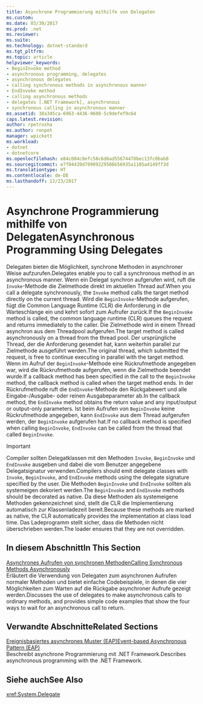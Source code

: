 ```yaml
---
title: Asynchrone Programmierung mithilfe von Delegaten
ms.custom: 
ms.date: 03/30/2017
ms.prod: .net
ms.reviewer: 
ms.suite: 
ms.technology: dotnet-standard
ms.tgt_pltfrm: 
ms.topic: article
helpviewer_keywords:
- BeginInvoke method
- asynchronous programming, delegates
- asynchronous delegates
- calling synchronous methods in asynchronous manner
- EndInvoke method
- calling asynchronous methods
- delegates [.NET Framework], asynchronous
- synchronous calling in asynchronous manner
ms.assetid: 38a345ca-6963-4436-9608-5c9defef9c64
caps.latest.revision: 
author: rpetrusha
ms.author: ronpet
manager: wpickett
ms.workload:
- dotnet
- dotnetcore
ms.openlocfilehash: e84c004c8efc58c6d6ad55674470bec13fc0bab8
ms.sourcegitcommit: e7f04439d78909229506b56935a1105a4149ff3d
ms.translationtype: HT
ms.contentlocale: de-DE
ms.lasthandoff: 12/23/2017
---
```

# <a name="asynchronous-programming-using-delegates"></a><span data-ttu-id="f3472-102">Asynchrone Programmierung mithilfe von Delegaten</span><span class="sxs-lookup"><span data-stu-id="f3472-102">Asynchronous Programming Using Delegates</span></span>
<span data-ttu-id="f3472-103">Delegaten bieten die Möglichkeit, synchrone Methoden in asynchroner Weise aufzurufen.</span><span class="sxs-lookup"><span data-stu-id="f3472-103">Delegates enable you to call a synchronous method in an asynchronous manner.</span></span> <span data-ttu-id="f3472-104">Wenn ein Delegat synchron aufgerufen wird, ruft die `Invoke`-Methode die Zielmethode direkt im aktuellen Thread auf.</span><span class="sxs-lookup"><span data-stu-id="f3472-104">When you call a delegate synchronously, the `Invoke` method calls the target method directly on the current thread.</span></span> <span data-ttu-id="f3472-105">Wird die `BeginInvoke`-Methode aufgerufen, fügt die Common Language Runtime (CLR) die Anforderung in die Warteschlange ein und kehrt sofort zum Aufrufer zurück.</span><span class="sxs-lookup"><span data-stu-id="f3472-105">If the `BeginInvoke` method is called, the common language runtime (CLR) queues the request and returns immediately to the caller.</span></span> <span data-ttu-id="f3472-106">Die Zielmethode wird in einem Thread asynchron aus dem Threadpool aufgerufen.</span><span class="sxs-lookup"><span data-stu-id="f3472-106">The target method is called asynchronously on a thread from the thread pool.</span></span> <span data-ttu-id="f3472-107">Der ursprüngliche Thread, der die Anforderung gesendet hat, kann weiterhin parallel zur Zielmethode ausgeführt werden.</span><span class="sxs-lookup"><span data-stu-id="f3472-107">The original thread, which submitted the request, is free to continue executing in parallel with the target method.</span></span> <span data-ttu-id="f3472-108">Wenn im Aufruf der `BeginInvoke`-Methode eine Rückrufmethode angegeben war, wird die Rückrufmethode aufgerufen, wenn die Zielmethode beendet wurde.</span><span class="sxs-lookup"><span data-stu-id="f3472-108">If a callback method has been specified in the call to the `BeginInvoke` method, the callback method is called when the target method ends.</span></span> <span data-ttu-id="f3472-109">In der Rückrufmethode ruft die `EndInvoke`-Methode den Rückgabewert und alle Eingabe-/Ausgabe- oder reinen Ausgabeparameter ab.</span><span class="sxs-lookup"><span data-stu-id="f3472-109">In the callback method, the `EndInvoke` method obtains the return value and any input/output or output-only parameters.</span></span> <span data-ttu-id="f3472-110">Ist beim Aufrufen von `BeginInvoke` keine Rückrufmethode angegeben, kann `EndInvoke` aus dem Thread aufgerufen werden, der `BeginInvoke` aufgerufen hat.</span><span class="sxs-lookup"><span data-stu-id="f3472-110">If no callback method is specified when calling `BeginInvoke`, `EndInvoke` can be called from the thread that called `BeginInvoke`.</span></span>  
  
> [!IMPORTANT]
>  <span data-ttu-id="f3472-111">Compiler sollten Delegatklassen mit den Methoden `Invoke`, `BeginInvoke` und `EndInvoke` ausgeben und dabei die vom Benutzer angegebene Delegatsignatur verwenden.</span><span class="sxs-lookup"><span data-stu-id="f3472-111">Compilers should emit delegate classes with `Invoke`, `BeginInvoke`, and `EndInvoke` methods using the delegate signature specified by the user.</span></span> <span data-ttu-id="f3472-112">Die Methoden `BeginInvoke` und `EndInvoke` sollten als systemeigen dekoriert werden.</span><span class="sxs-lookup"><span data-stu-id="f3472-112">The `BeginInvoke` and `EndInvoke` methods should be decorated as native.</span></span> <span data-ttu-id="f3472-113">Da diese Methoden als systemeigene Methoden gekennzeichnet sind, stellt die CLR die Implementierung automatisch zur Klassenladezeit bereit.</span><span class="sxs-lookup"><span data-stu-id="f3472-113">Because these methods are marked as native, the CLR automatically provides the implementation at class load time.</span></span> <span data-ttu-id="f3472-114">Das Ladeprogramm stellt sicher, dass die Methoden nicht überschrieben werden.</span><span class="sxs-lookup"><span data-stu-id="f3472-114">The loader ensures that they are not overridden.</span></span>  
  
## <a name="in-this-section"></a><span data-ttu-id="f3472-115">In diesem Abschnitt</span><span class="sxs-lookup"><span data-stu-id="f3472-115">In This Section</span></span>  
 [<span data-ttu-id="f3472-116">Asynchrones Aufrufen von synchronen Methoden</span><span class="sxs-lookup"><span data-stu-id="f3472-116">Calling Synchronous Methods Asynchronously</span></span>](../../../docs/standard/asynchronous-programming-patterns/calling-synchronous-methods-asynchronously.md)  
 <span data-ttu-id="f3472-117">Erläutert die Verwendung von Delegaten zum asynchronen Aufrufen normaler Methoden und bietet einfache Codebeispiele, in denen die vier Möglichkeiten zum Warten auf die Rückgabe asynchroner Aufrufe gezeigt werden.</span><span class="sxs-lookup"><span data-stu-id="f3472-117">Discusses the use of delegates to make asynchronous calls to ordinary methods, and provides simple code examples that show the four ways to wait for an asynchronous call to return.</span></span>  
  
## <a name="related-sections"></a><span data-ttu-id="f3472-118">Verwandte Abschnitte</span><span class="sxs-lookup"><span data-stu-id="f3472-118">Related Sections</span></span>  
 [<span data-ttu-id="f3472-119">Ereignisbasiertes asynchrones Muster (EAP)</span><span class="sxs-lookup"><span data-stu-id="f3472-119">Event-based Asynchronous Pattern (EAP)</span></span>](../../../docs/standard/asynchronous-programming-patterns/event-based-asynchronous-pattern-eap.md)  
 <span data-ttu-id="f3472-120">Beschreibt asynchrone Programmierung mit .NET Framework.</span><span class="sxs-lookup"><span data-stu-id="f3472-120">Describes asynchronous programming with the .NET Framework.</span></span>  
  
## <a name="see-also"></a><span data-ttu-id="f3472-121">Siehe auch</span><span class="sxs-lookup"><span data-stu-id="f3472-121">See Also</span></span>  
 <xref:System.Delegate>
